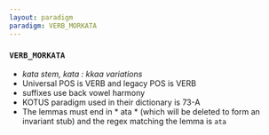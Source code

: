 ```yaml
---
layout: paradigm
paradigm: VERB_MORKATA
---
```

### ` VERB_MORKATA `

* _kata stem, kata : kkaa variations_
* Universal POS is VERB and legacy POS is VERB
* suffixes use back vowel harmony
* KOTUS paradigm used in their dictionary is 73-A
* The lemmas must end in * ata * (which will be deleted to form an invariant stub) and the regex matching the lemma is ` ata `
